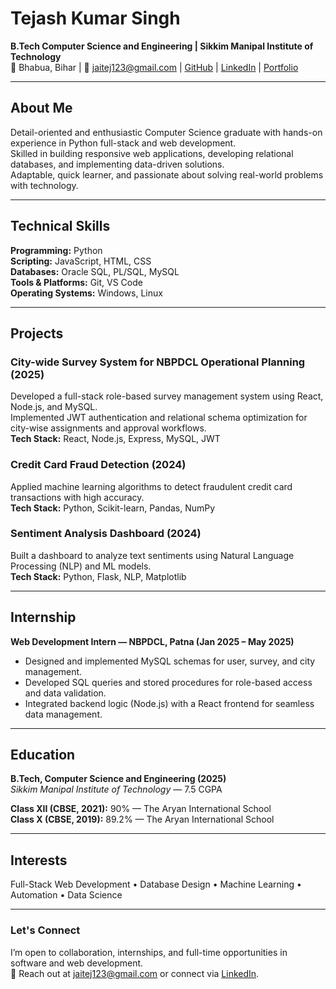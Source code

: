 # Tejash Kumar Singh

**B.Tech Computer Science and Engineering | Sikkim Manipal Institute of Technology**  
📍 Bhabua, Bihar | 📧 [jaitej123@gmail.com](mailto:jaitej123@gmail.com) | [GitHub](https://github.com/tejash098) | [LinkedIn](https://www.linkedin.com/in/tejash-singh-892a15233/) | [Portfolio](https://tejashpy.vercel.app/)

---

## About Me
Detail-oriented and enthusiastic Computer Science graduate with hands-on experience in Python full-stack and web development.  
Skilled in building responsive web applications, developing relational databases, and implementing data-driven solutions.  
Adaptable, quick learner, and passionate about solving real-world problems with technology.

---

## Technical Skills
**Programming:** Python  
**Scripting:** JavaScript, HTML, CSS  
**Databases:** Oracle SQL, PL/SQL, MySQL  
**Tools & Platforms:** Git, VS Code  
**Operating Systems:** Windows, Linux

---

## Projects

### City-wide Survey System for NBPDCL Operational Planning (2025)
Developed a full-stack role-based survey management system using React, Node.js, and MySQL.  
Implemented JWT authentication and relational schema optimization for city-wise assignments and approval workflows.  
**Tech Stack:** React, Node.js, Express, MySQL, JWT  

### Credit Card Fraud Detection (2024)
Applied machine learning algorithms to detect fraudulent credit card transactions with high accuracy.  
**Tech Stack:** Python, Scikit-learn, Pandas, NumPy  

### Sentiment Analysis Dashboard (2024)
Built a dashboard to analyze text sentiments using Natural Language Processing (NLP) and ML models.  
**Tech Stack:** Python, Flask, NLP, Matplotlib  

---

## Internship

**Web Development Intern — NBPDCL, Patna (Jan 2025 – May 2025)**  
- Designed and implemented MySQL schemas for user, survey, and city management.  
- Developed SQL queries and stored procedures for role-based access and data validation.  
- Integrated backend logic (Node.js) with a React frontend for seamless data management.

---

## Education
**B.Tech, Computer Science and Engineering (2025)**  
_Sikkim Manipal Institute of Technology_ — 7.5 CGPA  

**Class XII (CBSE, 2021):** 90% — The Aryan International School  
**Class X (CBSE, 2019):** 89.2% — The Aryan International School  

---

## Interests
Full-Stack Web Development • Database Design • Machine Learning • Automation • Data Science

---

### Let's Connect
I’m open to collaboration, internships, and full-time opportunities in software and web development.  
📩 Reach out at [jaitej123@gmail.com](mailto:jaitej123@gmail.com) or connect via [LinkedIn](https://www.linkedin.com/in/tejash-singh-892a15233/).
